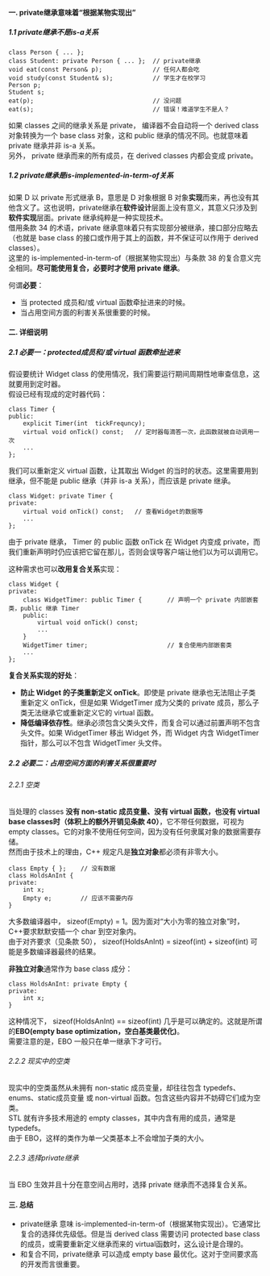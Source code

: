 #### 一. private继承意味着“根据某物实现出”
##### 1.1 private继承不是is-a关系

	class Person { ... };
	class Student: private Person { ... };	// private继承
	void eat(const Person& p);     	 		// 任何人都会吃
	void study(const Student& s);  			// 学生才在校学习
	Person p;
	Student s;
	eat(p);    								// 没问题
	eat(s);    								// 错误！难道学生不是人？

如果 classes 之间的继承关系是 private， 编译器不会自动将一个 derived class 对象转换为一个 base class 对象，这和 public 继承的情况不同。也就意味着 private 继承并非 is-a 关系。  
另外， private 继承而来的所有成员，在 derived classes 内都会变成 private。  

##### 1.2 private继承是is-implemented-in-term-of关系
如果 D 以 private 形式继承 B，意思是 D 对象根据 B 对象**实现**而来，再也没有其他含义了。这也说明，private继承在**软件设计**层面上没有意义，其意义只涉及到**软件实现**层面。private 继承纯粹是一种实现技术。    
借用条款 34 的术语，private 继承意味着只有实现部分被继承，接口部分应略去（也就是 base class 的接口或作用于其上的函数，并不保证可以作用于 derived classes）。  
这里的 is-implemented-in-term-of（根据某物实现出）与条款 38 的复合意义完全相同。**尽可能使用复合，必要时才使用 private 继承**。  

何谓**必要**：  

- 当 protected 成员和/或 virtual 函数牵扯进来的时候。
- 当占用空间方面的利害关系很重要的时候。  

#### 二. 详细说明
##### 2.1 必要一：protected成员和/或 virtual 函数牵扯进来
假设要统计 Widget class 的使用情况，我们需要运行期间周期性地审查信息，这就要用到定时器。  
假设已经有现成的定时器代码：  

	class Timer {
	public:
		explicit Timer(int  tickFrequncy);
	    virtual void onTick() const;   // 定时器每滴答一次，此函数就被自动调用一次
		...
	};

我们可以重新定义 virtual 函数，让其取出 Widget 的当时的状态。这里需要用到继承，但不能是 public 继承（并非 is-a 关系），而应该是 private 继承。  

	class Widget: private Timer {
	private:
		virtual void onTick() const;   // 查看Widget的数据等
		...
	};

由于 private 继承， Timer 的 public 函数 onTick 在 Widget 内变成 private，而我们重新声明时仍应该把它留在那儿，否则会误导客户端让他们以为可以调用它。  

这种需求也可以**改用复合关系**实现：  

	class Widget {
	private:
		class WidgetTimer: public Timer {		// 声明一个 private 内部嵌套类，public 继承 Timer
	    public:
	  		virtual void onTick() const;
			...
		}
		WidgetTimer timer;						// 复合使用内部嵌套类
		...
	};

**复合关系实现的好处**：  

- **防止 Widget 的子类重新定义 onTick**。即使是 private 继承也无法阻止子类重新定义 onTick，但是如果 WidgetTimer 成为父类的 private 成员，那么子类无法继承它或重新定义它的 virtual 函数。
- **降低编译依存性**。继承必须包含父类头文件，而复合可以通过前置声明不包含头文件。如果 WidgetTimer 移出 Widget 外，而 Widget 内含 WidgetTimer 指针，那么可以不包含 WidgetTimer 头文件。

##### 2.2 必要二：占用空间方面的利害关系很重要时
###### 2.2.1 空类
当处理的 classes **没有 non-static 成员变量、没有 virtual 函数，也没有 virtual base classes时（体积上的额外开销见条款 40）**，它不带任何数据，可视为 empty classes。它的对象不使用任何空间，因为没有任何隶属对象的数据需要存储。  
然而由于技术上的理由，C\+\+ 规定凡是**独立对象**都必须有非零大小。  

	class Empty { };  	// 没有数据
	class HoldsAnInt {	
	private:
	    int x;
		Empty e;   		// 应该不需要内存
	}

大多数编译器中， sizeof(Empty) = 1。因为面对“大小为零的独立对象”时，C\+\+要求默默安插一个 char 到空对象内。  
由于对齐要求（见条款 50）， sizeof(HoldsAnInt) = sizeof(int) + sizeof(int) 可能是多数编译器最终的结果。  

**非独立对象**通常作为 base class 成分：  

	class HoldsAnInt: private Empty {	
	private:
	    int x;
	}

这种情况下， sizeof(HoldsAnInt) == sizeof(int) 几乎是可以确定的。这就是所谓的**EBO(empty base optimization，空白基类最优化)**。  
需要注意的是，EBO 一般只在单一继承下才可行。  

###### 2.2.2 现实中的空类
现实中的空类虽然从未拥有 non-static 成员变量，却往往包含 typedefs、enums、static成员变量 或 non-virtual 函数。包含这些内容并不妨碍它们成为空类。    
STL 就有许多技术用途的 empty classes，其中内含有用的成员，通常是 typedefs。  
由于 EBO，这样的类作为单一父类基本上不会增加子类的大小。

###### 2.2.3 选择private继承
当 EBO 生效并且十分在意空间占用时，选择 private 继承而不选择复合关系。

#### 三. 总结
- private继承 意味 is-implemented-in-term-of（根据某物实现出）。它通常比复合的选择优先级低。但是当 derived class 需要访问 protected base class 的成员，或需要重新定义继承而来的 virtual函数时，这么设计是合理的。
- 和复合不同，private继承 可以造成 empty base 最优化。这对于空间要求高的开发而言很重要。